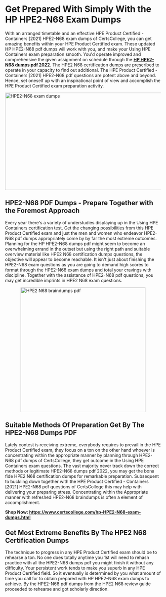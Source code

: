 <h1><strong>Get Prepared With Simply With the HP HPE2-N68 Exam Dumps&nbsp;</strong></h1>
<p><span style="font-weight: 400;">With an arranged timetable and an effective HPE Product Certified - Containers [2021] HPE2-N68 exam dumps of CertsCollege, you can get amazing benefits within your HPE Product Certified exam. These updated HP HPE2-N68 pdf dumps will work with you, and make your Using HPE Containers exam preparation smooth. You'd operate improved and comprehensive the given assignment on schedule through the <strong><a href="https://www.certscollege.com/hp-HPE2-N68-exam-dumps.html">HP HPE2-N68 dumps pdf 2022</a></strong>. The HPE2 N68 certification dumps are prescribed to operate in your capacity to find out additional. The HPE Product Certified - Containers [2021] HPE2-N68 pdf questions are potent above and beyond. Hence, set oneself up with an inspirational point of view and accomplish the HPE Product Certified exam preparation activity.&nbsp;</span></p>
<p><span style="font-weight: 400;"><img style="display: block; margin-left: auto; margin-right: auto;" src="https://i.ibb.co/CPDK3ps/Yellow-and-Blue-Initiative-Blog-Banner.png" alt="HPE2-N68 exam dumps" width="559" height="315" /></span></p>
<h2><strong>HPE2-N68 PDF Dumps - Prepare Together with the Foremost Approach</strong></h2>
<p><span style="font-weight: 400;">Every year there's a variety of understudies displaying up in the Using HPE Containers certification test. Get the changing possibilities from this HPE Product Certified exam and just the men and women who endeavor HPE2-N68 pdf dumps appropriately come by by far the most extreme outcomes. Planning for the HP HPE2-N68 dumps pdf might seem to become an overwhelming errand in the outset but using the right path and suitable overview material like HPE2 N68 certification dumps questions, the objective will appear to become reachable. It isn't just about finishing the HPE2-N68 exam questions as you are going to demand high scores to format through the HPE2-N68 exam dumps and total your cravings with discipline. Together with the assistance of HPE2-N68 pdf questions, you may get incredible imprints in HPE2 N68 exam questions.</span></p>
<p><span style="font-weight: 400;"><a href="https://tinyurl.com/e8hsh7hu"><img style="display: block; margin-left: auto; margin-right: auto;" src="https://i.ibb.co/9tMrhdY/Teacher-Appreciation-Invitation.png" alt="HPE2 N68 braindumps pdf " width="404" height="404" /></a></span></p>
<h2><strong>Suitable Methods Of Preparation Get By The HPE2-N68 Dumps PDF</strong></h2>
<p><span style="font-weight: 400;">Lately contest is receiving extreme, everybody requires to prevail in the HPE Product Certified exam, they focus on a ton on the other hand whoever is concentrating within the appropriate manner by planning through HPE2-N68 pdf dumps of CertsCollege, they get outcome in the Using HPE Containers exam questions. The vast majority never track down the correct methods or legitimate HPE2-N68 dumps pdf 2022, you may get the bona fide HPE2 N68 certification dumps for remarkable preparation. Subsequent to buckling down together with the HPE Product Certified - Containers [2021] HPE2-N68 pdf questions of CertsCollege this may help with delivering your preparing stress. Concentrating within the Appropriate manner with refreshed HPE2-N68 braindumps is often a element of accomplishment.</span></p>
<p><span style="font-weight: 400;"><strong>Shop Now: <a href="https://www.certscollege.com/hp-HPE2-N68-exam-dumps.html">https://www.certscollege.com/hp-HPE2-N68-exam-dumps.html</a></strong></span></p>
<h2><strong>Get Most Extreme Benefits By The HPE2 N68 Certification Dumps</strong></h2>
<p><span style="font-weight: 400;">The technique to progress in any HPE Product Certified exam should be to rehearse a ton. No one does totally anytime you 1st will need to rehash practice with all the HPE2-N68 dumps pdf you might finish it without any difficulty. Your persistent work tends to make you superb in any HPE Product Certified field. So it eventually is determined by you what amount of time you call for to obtain prepared with HP HPE2-N68 exam dumps to achieve. By the HPE2-N68 pdf dumps from the HPE2 N68 review guide proceeded to rehearse and got scholarly direction.</span></p>
